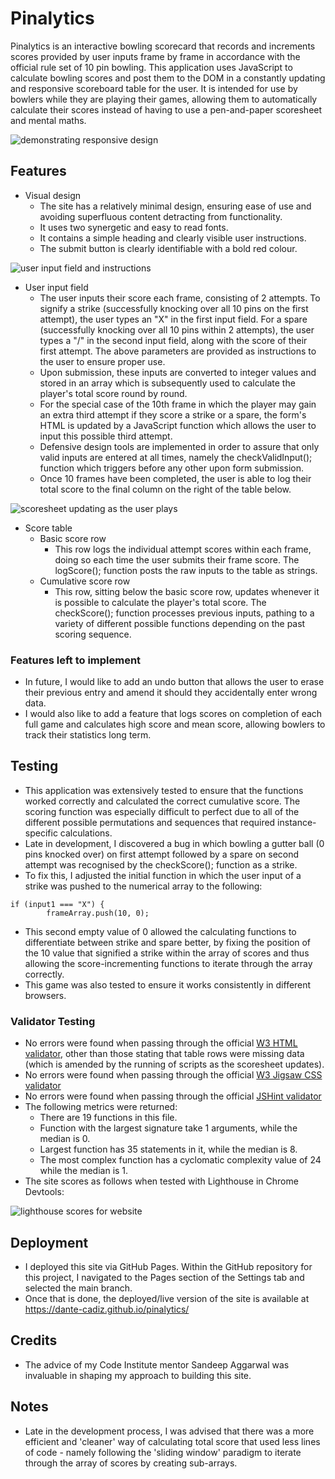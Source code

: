 # Pinalytics

Pinalytics is an interactive bowling scorecard that records and increments scores provided by user inputs frame by frame in accordance with the official rule set of 10 pin bowling. This application uses JavaScript to calculate bowling scores and post them to the DOM in a constantly updating and responsive scoreboard table for the user. It is intended for use by bowlers while they are playing their games, allowing them to automatically calculate their scores instead of having to use a pen-and-paper scoresheet and mental maths.

![demonstrating responsive design](https://i.imgur.com/mZ6xCdL.png)

## Features

- Visual design
    - The site has a relatively minimal design, ensuring ease of use and avoiding superfluous content detracting from functionality.
    - It uses two synergetic and easy to read fonts.
    - It contains a simple heading and clearly visible user instructions. 
    - The submit button is clearly identifiable with a bold red colour.

![user input field and instructions](https://i.imgur.com/HpuuF6i.png)

- User input field
    - The user inputs their score each frame, consisting of 2 attempts. To signify a strike (successfully knocking over all 10 pins on the first attempt), the user types an "X" in the first input field. For a spare (successfully knocking over all 10 pins within 2 attempts), the user types a "/" in the second input field, along with the score of their first attempt. The above parameters are provided as instructions to the user to ensure proper use.
    - Upon submission, these inputs are converted to integer values and stored in an array which is subsequently used to calculate the player's total score round by round. 
    - For the special case of the 10th frame in which the player may gain an extra third attempt if they score a strike or a spare, the form's HTML is updated by a JavaScript function which allows the user to input this possible third attempt. 
    - Defensive design tools are implemented in order to assure that only valid inputs are entered at all times, namely the checkValidInput(); function which triggers before any other upon form submission.
    - Once 10 frames have been completed, the user is able to log their total score to the final column on the right of the table below. 

![scoresheet updating as the user plays](https://i.imgur.com/TryojF0.png)

- Score table
    - Basic score row
        - This row logs the individual attempt scores within each frame, doing so each time the user submits their frame score. The logScore(); function posts the raw inputs to the table as strings.
    - Cumulative score row
        - This row, sitting below the basic score row, updates whenever it is possible to calculate the player's total score. The checkScore(); function processes previous inputs, pathing to a variety of different possible functions depending on the past scoring sequence.

### Features left to implement

- In future, I would like to add an undo button that allows the user to erase their previous entry and amend it should they accidentally enter wrong data.
- I would also like to add a feature that logs scores on completion of each full game and calculates high score and mean score, allowing bowlers to track their statistics long term.

## Testing

- This application was extensively tested to ensure that the functions worked correctly and calculated the correct cumulative score. The scoring function was especially difficult to perfect due to all of the different possible permutations and sequences that required instance-specific calculations. 
- Late in development, I discovered a bug in which bowling a gutter ball (0 pins knocked over) on first attempt followed by a spare on second attempt was recognised by the checkScore(); function as a strike.
- To fix this, I adjusted the initial function in which the user input of a strike was pushed to the numerical array to the following:
``` 
if (input1 === "X") {
        frameArray.push(10, 0);
```
- This second empty value of 0 allowed the calculating functions to differentiate between strike and spare better, by fixing the position of the 10 value that signified a strike within the array of scores and thus allowing the score-incrementing functions to iterate through the array correctly.
- This game was also tested to ensure it works consistently in different browsers.

### Validator Testing

- No errors were found when passing through the official [W3 HTML validator](https://validator.w3.org/), other than those stating that table rows were missing data (which is amended by the running of scripts as the scoresheet updates).
- No errors were found when passing through the official [W3 Jigsaw CSS validator](https://jigsaw.w3.org/css-validator/validator)
- No errors were found when passing through the official [JSHint validator](https://www.jshint.com)
- The following metrics were returned:
    - There are 19 functions in this file.
    - Function with the largest signature take 1 arguments, while the median is 0.
    - Largest function has 35 statements in it, while the median is 8.
    - The most complex function has a cyclomatic complexity value of 24 while the median is 1.
- The site scores as follows when tested with Lighthouse in Chrome Devtools:

![lighthouse scores for website](https://i.imgur.com/x2wZGdP.jpg)

## Deployment

- I deployed this site via GitHub Pages. Within the GitHub repository for this project, I navigated to the Pages section of the Settings tab and selected the main branch.
- Once that is done, the deployed/live version of the site is available at https://dante-cadiz.github.io/pinalytics/

## Credits

- The advice of my Code Institute mentor Sandeep Aggarwal was invaluable in shaping my approach to building this site.

## Notes

- Late in the development process, I was advised that there was a more efficient and 'cleaner' way of calculating total score that used less lines of code - namely following the 'sliding window' paradigm to iterate through the array of scores by creating sub-arrays. 
